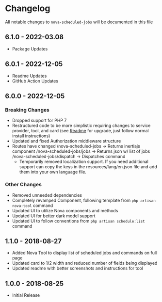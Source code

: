 # Changelog

All notable changes to `nova-scheduled-jobs` will be documented in this file

## 6.1.0 - 2022-03.08

-   Package Updates

## 6.0.1 - 2022-12-05

-   Readme Updates
-   GitHub Action Updates

## 6.0.0 - 2022-12-05

### Breaking Changes

-   Dropped support for PHP 7
-   Restructured code to be more simplistic requiring changes to service provider, tool, and card
    (see [Readme](https://github.com/llaski/nova-scheduled-jobs/blob/master/README.md) for upgrade,
    just follow normal install instructions)
-   Updated and fixed Authorization middleware structure
-   Routes have changed /nova-scheduled-jobs -> Returns inertiajs component
    /nova-scheduled-jobs/jobs -> Returns json w/ list of jobs /nova-scheduled-jobs/dispatch -> Dispatches command
    -   Temporarily removed localization support. If you need additional support can copy the keys in the resources/lang/en.json file and add them into your own language file.

### Other Changes

-   Removed unneeded dependencies
-   Completely revamped Component, following template from `php artisan nova:tool` command
-   Updated UI to utilize Nova components and methods
-   Updated UI for better dark model support
-   Updated UI to follow conventions from `php artisan schedule:list` command

## 1.1.0 - 2018-08-27

-   Added Nova Tool to display list of scheduled jobs and commands on full page
-   Updated card to 1/2 width and reduced number of fields being displayed
-   Updated readme with better screenshots and instructions for tool

## 1.0.0 - 2018-08-25

-   Initial Release
